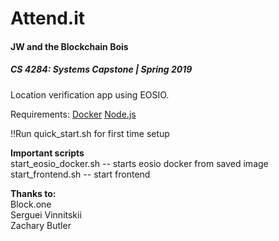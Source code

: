 <h1>Attend.it</h1>  
<h4>JW and the Blockchain Bois</h4>    
<h5>CS 4284: Systems Capstone | Spring 2019</h5>  

Location verification app using EOSIO. 

Requirements: 
[Docker](https://docker.com)
[Node.js](https://nodejs.org)

!!Run quick_start.sh for first time setup

**Important scripts**  
start_eosio_docker.sh -- starts eosio docker from saved image  
start_frontend.sh     -- start frontend  

**Thanks to:**  
Block.one  
Serguei Vinnitskii  
Zachary Butler  

